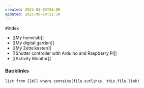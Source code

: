 ```yaml
---
created: 2025-03-03T08:00
updated: 2025-06-14T21:38
---
```

#index

- [[My homelab]]
- [[My digital garden]]
- [[My Zettelkasten]]
- [[Shutter controller with Arduino and Raspberry Pi]]
- [[Activity Monitor]]


### Backlinks
```dataview 
list from [[#]] where contains(file.outlinks, this.file.link)
```


